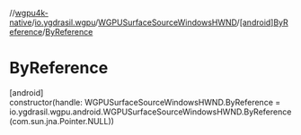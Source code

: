 //[wgpu4k-native](../../../../index.md)/[io.ygdrasil.wgpu](../../index.md)/[WGPUSurfaceSourceWindowsHWND](../index.md)/[[android]ByReference](index.md)/[ByReference](-by-reference.md)

# ByReference

[android]\
constructor(handle: WGPUSurfaceSourceWindowsHWND.ByReference = io.ygdrasil.wgpu.android.WGPUSurfaceSourceWindowsHWND.ByReference(com.sun.jna.Pointer.NULL))